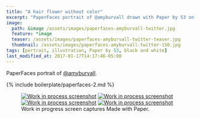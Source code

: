 ```yaml
---
title: "A hair flower without color"
excerpt: "PaperFaces portrait of @amyburvall drawn with Paper by 53 on an iPad."
image: 
  path: &image /assets/images/paperfaces-amyburvall-twitter.jpg 
  feature: *image
  teaser: /assets/images/paperfaces-amyburvall-twitter-teaser.jpg
  thumbnail: /assets/images/paperfaces-amyburvall-twitter-150.jpg
tags: [portrait, illustration, Paper by 53, black and white]
last_modified_at: 2017-01-17T14:17:46-05:00
---
```


PaperFaces portrait of [@amyburvall](http://twitter.com/amyburvall).

{% include boilerplate/paperfaces-2.md %}

<figure class="third">
	<a href="/assets/images/paperfaces-amyburvall-process-1-lg.jpg"><img src="/assets/images/paperfaces-amyburvall-process-1-600.jpg" alt="Work in process screenshot"></a>
	<a href="/assets/images/paperfaces-amyburvall-process-2-lg.jpg"><img src="/assets/images/paperfaces-amyburvall-process-2-600.jpg" alt="Work in process screenshot"></a>
	<a href="/assets/images/paperfaces-amyburvall-process-3-lg.jpg"><img src="/assets/images/paperfaces-amyburvall-process-3-600.jpg" alt="Work in process screenshot"></a>
	<a href="/assets/images/paperfaces-amyburvall-process-4-lg.jpg"><img src="/assets/images/paperfaces-amyburvall-process-4-600.jpg" alt="Work in process screenshot"></a>
	<figcaption>Work in progress screen captures Made with Paper.</figcaption>
</figure>
